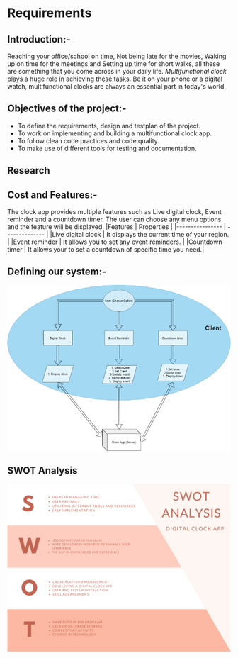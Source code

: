 # Requirements

## Introduction:-

Reaching your office/school on time, Not being late for the movies, Waking up on time for the meetings and Setting up time for short walks, all these are something that you come across in your daily life. _Multifunctional clock_ plays a huge role in achieving these tasks. Be it on your phone or a digital watch, multifunctional clocks are always an essential part in today's world.

## Objectives of the project:-

- To define the requirements, design and testplan of the project.
- To work on implementing and building a multifunctional clock app.
- To follow clean code practices and code quality.
- To make use of different tools for testing and documentation.

## Research

## Cost and Features:-

The clock app provides multiple features such as Live digital clock, Event reminder and a countdown timer. The user can choose any menu options and the feature will be displayed.
|Features | Properties |
|---------------- | -------------- |
|Live digital clock | It displays the current time of your region. |
|Event reminder | It allows you to set any event reminders. |
|Countdown timer | It allows your to set a countdown of specific time you need.|

## Defining our system:-

<img src="/1_Requirements/systemdesign.jpg" alt="Defining our system"/>

## SWOT Analysis

<img src="/1_Requirements/swotanalysis.png" alt="Swot Analysis"/>
